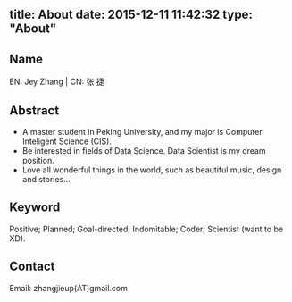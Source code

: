 title: About
date: 2015-12-11 11:42:32
type: "About"
---

## Name ##

EN: Jey Zhang | CN: 张 捷

## Abstract ##

- A master student in Peking University, and my major is Computer Inteligent Science (CIS).
- Be interested in fields of Data Science. Data Scientist is my dream position.
- Love all wonderful things in the world, such as beautiful music, design and stories... 

## Keyword ##

Positive; Planned; Goal-directed; Indomitable; Coder; Scientist (want to be XD).

## Contact ##

Email: zhangjieup(AT)gmail.com
